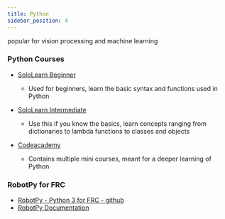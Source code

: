 ```yaml
---
title: Python
sidebar_position: 4
---
```

popular for vision processing and machine learning

### Python Courses
- [SoloLearn Beginner](https://www.sololearn.com/learn/courses/python-introduction)
  * Used for beginners, learn the basic syntax and functions used in Python

- [SoloLearn Intermediate](https://www.sololearn.com/learn/courses/python-intermediate)
  * Use this if you know the basics, learn concepts ranging from dictionaries to lambda functions to classes and objects

- [Codeacademy](https://www.codecademy.com/catalog/language/python)
  *  Contains multiple mini courses, meant for a deeper learning of Python

### RobotPy for FRC
- [RobotPy - Python 3 for FRC - github](https://robotpy.github.io)
- [RobotPy Documentation](https://robotpy.readthedocs.io/en/stable/)